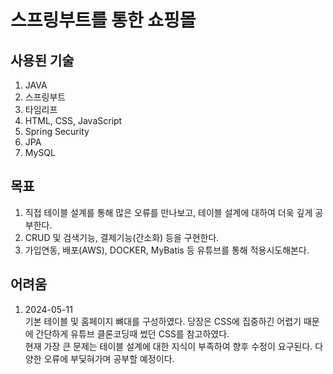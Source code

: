 # 스프링부트를 통한 쇼핑몰
## 사용된 기술
1. JAVA
2. 스프링부트
3. 타임리프
4. HTML, CSS, JavaScript
5. Spring Security
6. JPA
7. MySQL

## 목표
1. 직접 테이블 설계를 통해 많은 오류를 만나보고, 테이블 설계에 대하여 더욱 깊게 공부한다.
2. CRUD 및 검색기능, 결제기능(간소화) 등을 구현한다.
3. 가입연동, 배포(AWS), DOCKER, MyBatis 등 유튜브를 통해 적용시도해본다.

## 어려움
1. 2024-05-11<br/>기본 테이블 및 홈페이지 뼈대를 구성하였다. 당장은 CSS에 집중하긴 어렵기 때문에 간단하게 유튜브 클론코딩때 썼던 CSS를 참고하였다.<br/>현재 가장 큰 문제는 테이블 설계에 대한 지식이 부족하여 향후 수정이 요구된다. 다양한 오류에 부딫혀가며 공부할 예정이다.